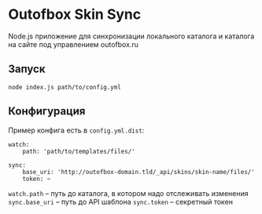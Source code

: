 # Outofbox Skin Sync #

Node.js приложение для синхронизации локального каталога и каталога на сайте под управлением outofbox.ru

## Запуск ##

```
node index.js path/to/config.yml
```

## Конфигурация ##

Пример конфига есть в `config.yml.dist`:

```
watch:
    path: 'path/to/templates/files/'

sync:
    base_uri: 'http://outofbox-domain.tld/_api/skins/skin-name/files/'
    token: ~
```

`watch.path` – путь до каталога, в котором надо отслеживать изменения
`sync.base_uri` – путь до API шаблона
`sync.token` – секретный токен